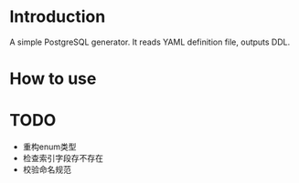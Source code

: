 # Introduction
A simple PostgreSQL generator. It reads YAML definition file, outputs DDL.

# How to use

# TODO
- 重构enum类型
- 检查索引字段存不存在
- 校验命名规范

